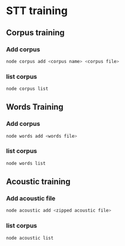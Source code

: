 # STT training

## Corpus training 
### Add corpus
```sh
node corpus add <corpus name> <corpus file>
```

### list corpus
```sh
node corpus list
```

## Words Training
### Add corpus
```sh
node words add <words file>
```

### list corpus
```sh
node words list
```

## Acoustic training
### Add acoustic file
```sh
node acoustic add <zipped acoustic file>
```

### list corpus
```sh
node acoustic list
```